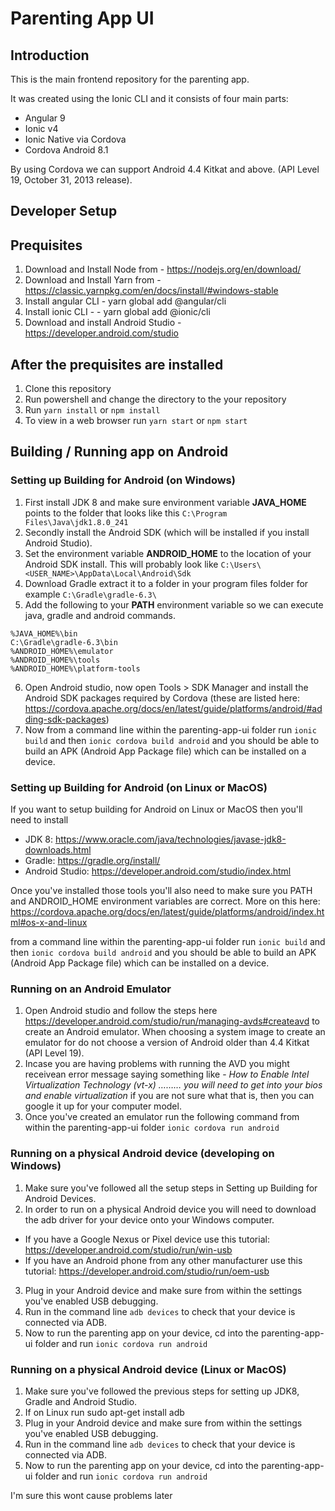 # Parenting App UI

## Introduction

This is the main frontend repository for the parenting app.

It was created using the Ionic CLI and it consists of four main parts:
- Angular 9
- Ionic v4
- Ionic Native via Cordova
- Cordova Android 8.1

By using Cordova we can support Android 4.4 Kitkat and above. (API Level 19, October 31, 2013 release).

## Developer Setup

## Prequisites 
1. Download and Install Node from - https://nodejs.org/en/download/
2. Download and Install Yarn from  - https://classic.yarnpkg.com/en/docs/install/#windows-stable
3. Install angular CLI - yarn global add @angular/cli
4. Install ionic CLI - - yarn global add @ionic/cli
5. Download and install Android Studio - https://developer.android.com/studio

## After the prequisites are installed 
1. Clone this repository
2. Run powershell and change the directory to the your repository
3. Run ```yarn install``` or ```npm install```
4. To view in a web browser run ```yarn start``` or ```npm start```

## Building / Running app on Android

### Setting up Building for Android (on Windows)

1. First install JDK 8 and make sure environment variable **JAVA_HOME** points to the folder that looks like this ``` C:\Program Files\Java\jdk1.8.0_241 ```
2. Secondly install the Android SDK (which will be installed if you install Android Studio).
3. Set the environment variable **ANDROID_HOME** to the location of your Android SDK install. This will probably look like
``` C:\Users\<USER_NAME>\AppData\Local\Android\Sdk ```
4. Download Gradle extract it to a folder in your program files folder for example
``` C:\Gradle\gradle-6.3\ ```
5. Add the following to your **PATH** environment variable so we can execute java, gradle and android commands.
``` 
%JAVA_HOME%\bin
C:\Gradle\gradle-6.3\bin
%ANDROID_HOME%\emulator
%ANDROID_HOME%\tools
%ANDROID_HOME%\platform-tools
```
6. Open Android studio, now open Tools > SDK Manager and install the Android SDK packages required by Cordova (these are listed here: https://cordova.apache.org/docs/en/latest/guide/platforms/android/#adding-sdk-packages)
7. Now from a command line within the parenting-app-ui folder run 
```ionic build``` and then ```ionic cordova build android``` and you should be able to build an APK (Android App Package file) which can be installed on a device.

### Setting up Building for Android (on Linux or MacOS)
If you want to setup building for Android on Linux or MacOS then you'll need to install
- JDK 8: https://www.oracle.com/java/technologies/javase-jdk8-downloads.html 
- Gradle: https://gradle.org/install/ 
- Android Studio: https://developer.android.com/studio/index.html

Once you've installed those tools you'll also need to make sure you PATH and ANDROID_HOME environment variables are correct. More on this here: https://cordova.apache.org/docs/en/latest/guide/platforms/android/index.html#os-x-and-linux 

from a command line within the parenting-app-ui folder run 
```ionic build``` and then ```ionic cordova build android``` and you should be able to build an APK (Android App Package file) which can be installed on a device.

### Running on an Android Emulator
1. Open Android studio and follow the steps here https://developer.android.com/studio/run/managing-avds#createavd to create an Android emulator. When choosing a system image to create an emulator for do not choose a version of Android older than 4.4 Kitkat (API Level 19).
2. Incase you are having problems with running the AVD you might receivean error message saying something like - *How to Enable Intel Virtualization Technology (vt-x) ………  you will need to get into your bios and enable virtualization* if you are not sure what that is, then you can google it up for your computer model. 
3. Once you've created an emulator run the following command from within the parenting-app-ui folder
```ionic cordova run android```

### Running on a physical Android device (developing on Windows)
1. Make sure you've followed all the setup steps in Setting up Building for Android Devices.
2. In order to run on a physical Android device you will need to download the adb driver for your device onto your Windows computer.
- If you have a Google Nexus or Pixel device use this tutorial: https://developer.android.com/studio/run/win-usb 
- If you have an Android phone from any other manufacturer use this tutorial: https://developer.android.com/studio/run/oem-usb 
3. Plug in your Android device and make sure from within the settings you've enabled USB debugging.
4. Run in the command line ```adb devices``` to check that your device is connected via ADB.
5. Now to run the parenting app on your device, cd into the parenting-app-ui folder and run
```ionic cordova run android```

### Running on a physical Android device (Linux or MacOS)
1. Make sure you've followed the previous steps for setting up JDK8, Gradle and Android Studio.
2. If on Linux run sudo apt-get install adb
3. Plug in your Android device and make sure from within the settings you've enabled USB debugging.
4. Run in the command line ```adb devices``` to check that your device is connected via ADB.
5. Now to run the parenting app on your device, cd into the parenting-app-ui folder and run
```ionic cordova run android```

I'm sure this wont cause problems later